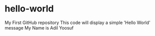# hello-world
My First GitHub repository
This code will display a simple 'Hello World' message
My Name is Adil Yoosuf
